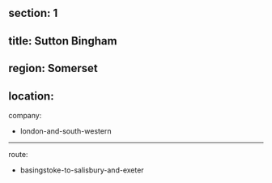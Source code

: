 ﻿section: 1
----
title: Sutton Bingham
----
region: Somerset
----
location: 
----
company:
- london-and-south-western
----
route:
- basingstoke-to-salisbury-and-exeter
